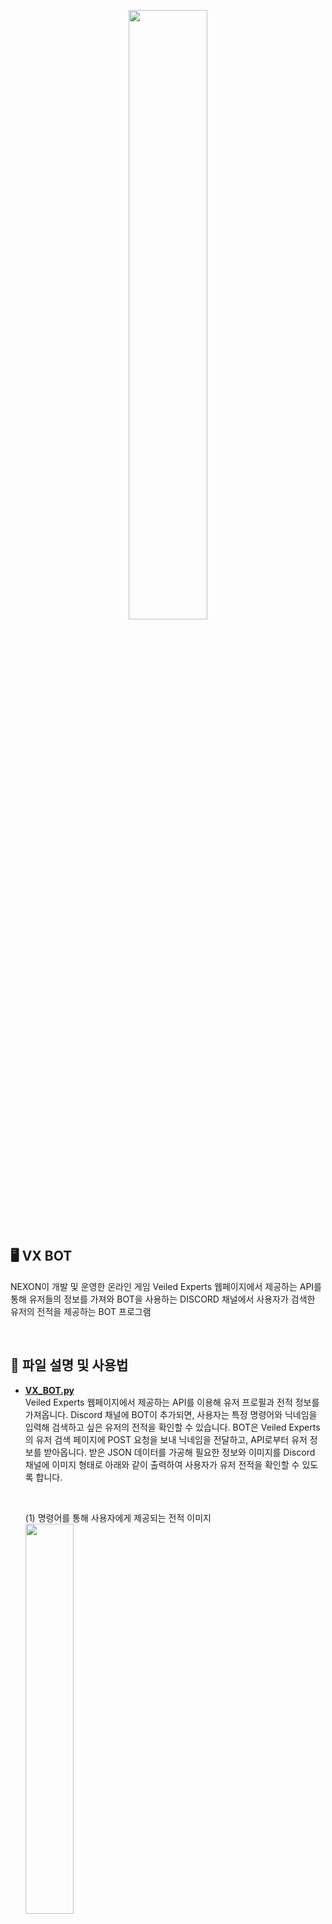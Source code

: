<p align="center">
  <img src="https://github.com/user-attachments/assets/ca63fcd5-5f26-4cdd-b0eb-93d7a4d93b3c" width="50%">
</p>

## 🖥️ VX BOT
NEXON이 개발 및 운영한 온라인 게임 Veiled Experts 웹페이지에서 제공하는 API를 통해 유저들의 정보를 가져와 BOT을 사용하는 DISCORD 채널에서 사용자가 검색한 유저의 전적을 제공하는 BOT 프로그램

<br>

## 📁 파일 설명 및 사용법
- [**VX_BOT.py**](https://github.com/zmtmqhdl/VX_BOT/blob/main/VX_BOT.py)  
  Veiled Experts 웹페이지에서 제공하는 API를 이용해 유저 프로필과 전적 정보를 가져옵니다. Discord 채널에 BOT이 추가되면, 사용자는 특정 명령어와 닉네임을 입력해 검색하고 싶은 유저의 전적을 확인할 수 있습니다. BOT은 Veiled Experts의 유저 검색 페이지에 POST 요청을 보내 닉네임을 전달하고, API로부터 유저 정보를 받아옵니다. 받은 JSON 데이터를 가공해 필요한 정보와 이미지를 Discord 채널에 이미지 형태로 아래와 같이 출력하여 사용자가 유저 전적을 확인할 수 있도록 합니다.

  <br>

  (1) 명령어를 통해 사용자에게 제공되는 전적 이미지  
  <img src="https://github.com/user-attachments/assets/418361da-42c0-4bfb-8977-9d9db2e89a94" width="40%">  

<br>

- [**BOT_Keep_Alive.py**](https://github.com/zmtmqhdl/VX_BOT/blob/main/BOT_Keep_Alive.py)  
  Replit 환경에서 Flask를 사용해 VX_BOT이 작동되도록 합니다. 이후, Ping 서비스를 제공하는 웹페이지에서 Replit의 URL로 주기적으로 Ping을 보내 BOT이 종료되지 않도록 유지합니다. 이를 통해 BOT을 안정적으로 24시간 실행시킬 수 있습니다.

<br>

| 명령어                 | 기능                                                                                  |
| ---                    | ---                                                                                   |
| /전적 [닉네임]          | 검색한 [닉네임]을 가진 유저의 전적을 Discord 채널에서 이미지로 제공합니다.                                       |

<br>

## 🛠️ 사용 기술
[![My Skills](https://skillicons.dev/icons?i=discord,flask,python,replit)](https://skillicons.dev)
